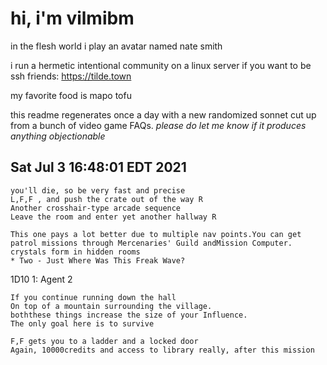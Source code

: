 # hi, i'm vilmibm

in the flesh world i play an avatar named nate smith

i run a hermetic intentional community on a linux server if you want to be ssh friends: https://tilde.town

my favorite food is mapo tofu

this readme regenerates once a day with a new randomized sonnet cut up from a bunch of video game FAQs.
_please do let me know if it produces anything objectionable_

## Sat Jul  3 16:48:01 EDT 2021

    you'll die, so be very fast and precise
    L,F,F , and push the crate out of the way R
    Another crosshair-type arcade sequence
    Leave the room and enter yet another hallway R
    
    This one pays a lot better due to multiple nav points.You can get patrol missions through Mercenaries' Guild andMission Computer.
    crystals form in hidden rooms
    * Two - Just Where Was This Freak Wave?
      1D10 1: Agent 2
    
    If you continue running down the hall
    On top of a mountain surrounding the village.
    boththese things increase the size of your Influence.
    The only goal here is to survive
    
    F,F gets you to a ladder and a locked door
    Again, 10000credits and access to library really, after this mission

